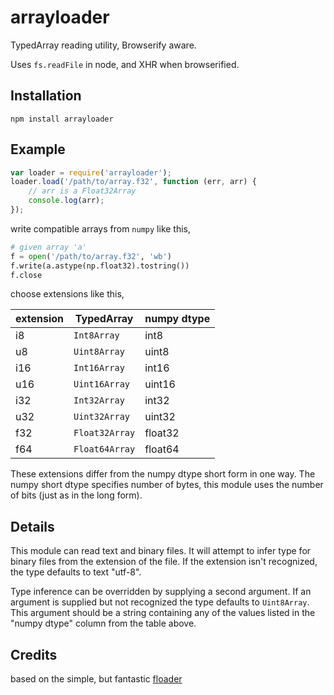 # arrayloader

TypedArray reading utility, Browserify aware.

Uses `fs.readFile` in node, and XHR when browserified.

## Installation

	npm install arrayloader

## Example

```javascript
var loader = require('arrayloader');
loader.load('/path/to/array.f32', function (err, arr) {
	// arr is a Float32Array
	console.log(arr);
});
```

write compatible arrays from `numpy` like this,

```python
# given array 'a'
f = open('/path/to/array.f32', 'wb')
f.write(a.astype(np.float32).tostring())
f.close
```
choose extensions like this,

extension | TypedArray | numpy dtype
---------|------------|------------
i8   | `Int8Array`  | int8
u8   | `Uint8Array` | uint8
i16  | `Int16Array` | int16
u16  | `Uint16Array`| uint16
i32  | `Int32Array` | int32
u32  | `Uint32Array` | uint32
f32  | `Float32Array`| float32
f64  | `Float64Array` | float64

These extensions differ from the numpy dtype short form in one way. The numpy short dtype specifies number of bytes, this module uses the number of bits (just as in the long form).

## Details
This module can read text and binary files. It will attempt to infer type for binary files from the extension of the file. If the extension isn't recognized, the type defaults to text "utf-8".

Type inference can be overridden by supplying a second argument. If an argument
is supplied but not recognized the type defaults to `Uint8Array`. This argument should be a string containing any of the values listed in the "numpy dtype" column from the table above.

## Credits
based on the simple, but fantastic [floader](https://github.com/curvedmark/floader)
